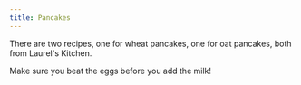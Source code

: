 ```yaml
---
title: Pancakes
---
```

There are two recipes, one for wheat pancakes,
one for oat pancakes, both from Laurel's Kitchen.

Make sure you beat the eggs before you add the milk!
